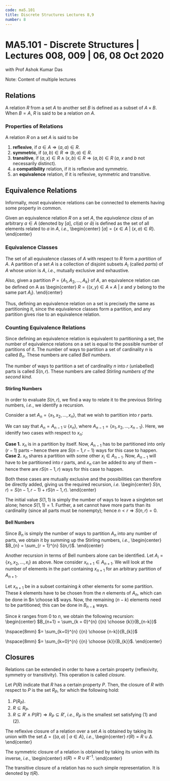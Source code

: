 ```yaml
---
code: ma5.101
title: Discrete Structures Lectures 8,9
number: 8
---
```


# MA5.101 - Discrete Structures | Lectures 008, 009 | 06, 08 Oct 2020
with Prof Ashok Kumar Das


Note: Content of multiple lectures


## Relations
A relation $R$ from a set $A$ to another set $B$ is defined as a subset of $A \times B$. When $B = A$, $R$ is said to be a relation *on* $A$.

### Properties of Relations
A relation $R$ on a set $A$ is said to be

1. **reflexive**, if $a \in A \Rightarrow (a,a) \in R$.
2. **symmetric**, if $(a,b) \in R \Rightarrow (b,a) \in R$.
3. **transitive**, if $(a,x) \in R \wedge (x,b) \in R \Rightarrow (a,b) \in R$ ($a$, $x$ and $b$ not necessarily distinct).
3. a **compatibility** relation, if it is reflexive and symmetric.
4. an **equivalence** relation, if it is reflexive, symmetric and transitive.

## Equivalence Relations
Informally, most equivalence relations can be connected to elements having some property in common.

Given an equivalence relation $R$ on a set $A$, the *equivalence class* of an arbitrary $a \in A$ (denoted by $[a]$, $cl(a)$ or $\bar{a}$) is defined as the set of all elements related to $a$ in $A$, *i.e.*, 
\begin{center} $[a] = \{x \in A$ | $(x,a) \in R\}$. \end{center}

### Equivalence Classes
The set of all equivalence classes of $A$ with respect to $R$ form a *partition* of $A$. A partition of a set $A$ is a collection of disjoint subsets $A_{i}$ (called *parts*) of $A$ whose union is $A$, *i.e.*, mutually exclusive and exhaustive.

Also, given a partition $P = \{A_{1}, A_{2},...,A_{k}\}$ of $A$, an equivalence relation can be defined on A as 
\begin{center} $R = \{(x,y) \in A \times A$ | $x$ and $y$ belong to the same part $A_{i}\}$. \end{center}

Thus, defining an equivalence relation on a set is precisely the same as partitioning it, since the equivalence classes form a partition, and any partition gives rise to an equivalence relation.

### Counting Equivalence Relations
Since defining an equivalence relation is equivalent to partitioning a set, the number of equivalence relations on a set is equal to the possible number of partitions of it. The number of ways to partition a set of cardinality $n$ is called $B_{n}$. These numbers are called *Bell numbers*.

The number of ways to partition a set of cardinality $n$ into $r$ (unlabelled) parts is called $S(n,r)$. These numbers are called *Stirling numbers of the second kind*.

#### Stirling Numbers
In order to evaluate $S(n,r)$, we find a way to relate it to the previous Stirling numbers, *i.e.*, we identify a recursion.

Consider a set $A_{n} = \{x_{1},x_{2},...,x_{n}\}$, that we wish to partition into $r$ parts.

We can say that $A_{n} = A_{n-1} \cup \{x_{n}\}$, where $A_{n-1} = \{x_{1},x_{2},...,x_{n-1}\}$. Here, we idenitfy two cases with respect to $x_{n}$:

**Case 1.** $x_{n}$ is in a partition by itself. Now, $A_{n-1}$ has to be partitioned into only $(r-1)$ parts – hence there are $S(n-1,r-1)$ ways for this case to happen.
**Case 2.** $x_{n}$ shares a partition with some other $x_{i} \in A_{n-1}$. Now, $A_{n-1}$ will have to be partitioned into $r$ parts, and $x_{n}$ can be added to any of them – hence there are $rS(n-1,r)$ ways for this case to happen.

Both these cases are mutually exclusive and the possibilities can therefore be directly added, giving us the required recursion, *i.e.*
\begin{center} $S(n,r) = S(n-1,r-1) + rS(n-1,r)$. \end{center}

The initial value $S(1,1)$ is simply the number of ways to leave a singleton set alone; hence $S(1,1) = 1$. Further, a set cannot have more parts than its cardinality (since all parts must be nonempty); hence $n < r \Rightarrow S(n,r) = 0$.

#### Bell Numbers
Since $B_{n}$ is simply the number of ways to partition $A_{n}$ into any number of parts, we obtain it by summing up the Stirling numbers, *i.e.*,
\begin{center} $B_{n} = \sum_{r = 1}^{n} S(n,r)$. \end{center}

Another recursion in terms of Bell numbers alone can be identified. Let $A_{i} = \{x_{1}, x_{2},...,x_{i} \}$ as above. Now consider $x_{n+1} \in A_{n+1}$. We will look at the number of elements in the part containing $x_{n+1}$ for an arbitrary partition of $A_{n+1}$.

Let $x_{n+1}$ be in a subset containing $k$ other elements for some partition. These $k$ elements have to be chosen from the $n$ elements of $A_{n}$, which can be done in $n \choose k$ ways. Now, the remaining $(n-k)$ elements need to be partitioned; this can be done in $B_{n-k}$ ways.

Since $k$ ranges from 0 to $n$, we obtain the following recursion:
\begin{center} $B_{n+1} = \sum_{k = 0}^{n} {{n} \choose {k}}{B_{n-k}}$ 

\hspace{8mm} $= \sum_{k=0}^{n} {{n} \choose {n-k}}{B_{k}}$

\hspace{8mm} $= \sum_{k=0}^{n} {{n} \choose {k}}{B_{k}}$. \end{center}


## Closures
Relations can be extended in order to have a certain property (reflexivity, symmetry or transitivity). This operation is called *closure*.

Let $P(R)$ indicate that $R$ has a certain property $P$. Then, the closure of $R$ with respect to $P$ is the set $R_{P}$, for which the following hold:

1. $P(R_{P})$.
2. $R \subseteq R_{P}$.
3. $R \subseteq R' \wedge P(R') \Rightarrow R_{P} \subseteq R'$, *i.e.*, $R_{P}$ is the smallest set satisfying (1) and (2).

The reflexive closure of a relation over a set $A$ is obtained by taking its union with the set $\Delta = \{(a,a)$ | $a \in A\}$, *i.e.*,
\begin{center} $r(R) = R \cup \Delta$. \end{center}

The symmetric closure of a relation is obtained by taking its union with its inverse, *i.e.*,
\begin{center} $s(R) = R \cup R^{-1}$. \end{center}

The transitive closure of a relation has no such simple representation. It is denoted by $t(R)$.

